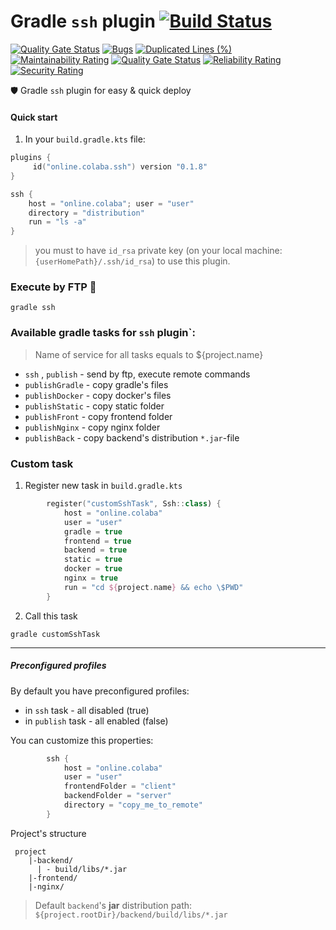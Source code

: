 # Gradle `ssh` plugin  [![Build Status](https://travis-ci.org/steklopod/gradle-ssh-plugin.svg?branch=master)](https://travis-ci.org/steklopod/gradle-ssh-plugin)

[![Quality Gate Status](https://sonarcloud.io/api/project_badges/measure?project=steklopod_gradle-ssh-plugin&metric=alert_status)](https://sonarcloud.io/dashboard?id=steklopod_gradle-ssh-plugin)
[![Bugs](https://sonarcloud.io/api/project_badges/measure?project=steklopod_gradle-ssh-plugin&metric=bugs)](https://sonarcloud.io/dashboard?id=steklopod_gradle-ssh-plugin)
[![Duplicated Lines (%)](https://sonarcloud.io/api/project_badges/measure?project=steklopod_gradle-ssh-plugin&metric=duplicated_lines_density)](https://sonarcloud.io/dashboard?id=steklopod_gradle-ssh-plugin)
[![Maintainability Rating](https://sonarcloud.io/api/project_badges/measure?project=steklopod_gradle-ssh-plugin&metric=sqale_rating)](https://sonarcloud.io/dashboard?id=steklopod_gradle-ssh-plugin)
[![Quality Gate Status](https://sonarcloud.io/api/project_badges/measure?project=steklopod_gradle-ssh-plugin&metric=alert_status)](https://sonarcloud.io/dashboard?id=steklopod_gradle-ssh-plugin)
[![Reliability Rating](https://sonarcloud.io/api/project_badges/measure?project=steklopod_gradle-ssh-plugin&metric=reliability_rating)](https://sonarcloud.io/dashboard?id=steklopod_gradle-ssh-plugin)
[![Security Rating](https://sonarcloud.io/api/project_badges/measure?project=steklopod_gradle-ssh-plugin&metric=security_rating)](https://sonarcloud.io/dashboard?id=steklopod_gradle-ssh-plugin)

🛡️ Gradle `ssh` plugin for easy & quick deploy

#### Quick start
1. In your `build.gradle.kts` file:

```kotlin
plugins {
     id("online.colaba.ssh") version "0.1.8"
}

ssh {
    host = "online.colaba"; user = "user"   
    directory = "distribution"
    run = "ls -a"
}
```
> you must to have `id_rsa` private key (on your local machine: `{userHomePath}/.ssh/id_rsa`) to use this plugin.

### Execute by FTP 🎯
```shell script
gradle ssh
```

### Available gradle tasks for `ssh` plugin`:

> Name of service for all tasks equals to ${project.name} 

* `ssh` , `publish` - send by ftp, execute remote commands
* `publishGradle` - copy gradle's files
* `publishDocker` - copy docker's files
* `publishStatic` - copy static folder
* `publishFront` - copy frontend folder
* `publishNginx` - copy nginx folder
* `publishBack` - copy backend's distribution `*.jar`-file

### Custom task

1. Register new task in `build.gradle.kts`
```kotlin
        register("customSshTask", Ssh::class) {
            host = "online.colaba"
            user = "user"
            gradle = true
            frontend = true
            backend = true
            static = true
            docker = true
            nginx = true
            run = "cd ${project.name} && echo \$PWD"
        }
```
2. Call this task
```shell script
gradle customSshTask
```
___
##### Preconfigured profiles

By default you have preconfigured profiles: 
* in `ssh` task - all disabled (true)
* in `publish` task - all enabled (false)

You can customize this properties:
```kotlin
        ssh {
            host = "online.colaba"
            user = "user"
            frontendFolder = "client"
            backendFolder = "server"
            directory = "copy_me_to_remote"
        }
```
Project's structure
```shell script
 project
    |-backend/
      | - build/libs/*.jar
    |-frontend/
    |-nginx/
```
> Default `backend`'s **jar** distribution path: `${project.rootDir}/backend/build/libs/*.jar`
